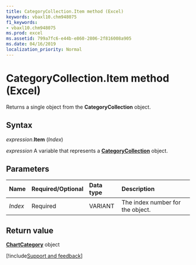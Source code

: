 ```yaml
---
title: CategoryCollection.Item method (Excel)
keywords: vbaxl10.chm948075
f1_keywords:
- vbaxl10.chm948075
ms.prod: excel
ms.assetid: 799a7fc6-e44b-e860-2806-2f816008a905
ms.date: 04/16/2019
localization_priority: Normal
---
```



# CategoryCollection.Item method (Excel)

Returns a single object from the **CategoryCollection** object.


## Syntax

_expression_.**Item** (_Index_)

_expression_ A variable that represents a **[CategoryCollection](Excel.CategoryCollection.md)** object.


## Parameters

|Name|Required/Optional|Data type|Description|
|:-----|:-----|:-----|:-----|
| _Index_|Required|VARIANT|The index number for the object.|


## Return value

**[ChartCategory](Excel.chartcategory.md)** object



[!include[Support and feedback](~/includes/feedback-boilerplate.md)]
